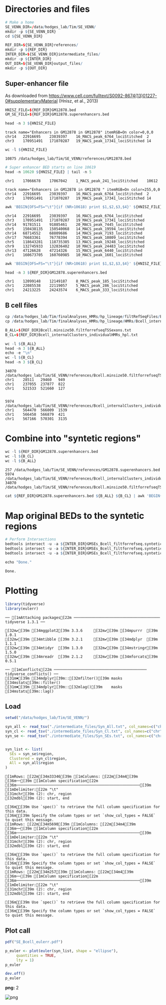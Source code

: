 # Directories and files


```R
# Make a home
SE_VENN_DIR=/data/hodges_lab/Tim/SE_VENN/
mkdir -p ${SE_VENN_DIR}
cd ${SE_VENN_DIR}

REF_DIR=${SE_VENN_DIR}references/
mkdir -p ${REF_DIR}
INTER_DIR=${SE_VENN_DIR}intermediate_files/
mkdir -p ${INTER_DIR}
OUT_DIR=${SE_VENN_DIR}output_files/
mkdir -p ${OUT_DIR}
```

## Super-enhancer file

As downloaded from https://www.cell.com/fulltext/S0092-8674(13)01227-0#supplementaryMaterial (Hnisz, et al., 2013)


```R
HNISZ_FILE=${REF_DIR}GM12878.bed
GM_SE_FILE=${REF_DIR}GM12878.superenhancers.bed
```


```R
head -n 3 ${HNISZ_FILE}
```

    track name="Enhancers in GM12878 in GM12878" itemRGB=On color=0,0,0
    chr14	22916695	23039397	16_MACS_peak_6764_lociStitched	2
    chr3	170951491	171070287	19_MACS_peak_17341_lociStitched	14



```R
wc -l ${HNISZ_FILE}
```

    10875 /data/hodges_lab/Tim/SE_VENN/references/GM12878.bed



```R
# Super enhancer BED starts on line 10619
head -n 10620 ${HNISZ_FILE} | tail -n 5
```

    chr1	17066678	17067042	1_MACS_peak_241_lociStitched	10612
    
    track name="Enhancers in GM12878 in GM12878	" itemRGB=On color=255,0,0
    chr14	22916695	23039397	16_MACS_peak_6764_lociStitched	2
    chr3	170951491	171070287	19_MACS_peak_17341_lociStitched	14



```R
awk 'BEGIN{OFS=FS="\t"}{if (NR>10618) print $1,$2,$3,$4}' ${HNISZ_FILE} | head
```

    chr14	22916695	23039397	16_MACS_peak_6764_lociStitched
    chr3	170951491	171070287	19_MACS_peak_17341_lociStitched
    chr14	91781511	91885461	20_MACS_peak_7445_lociStitched
    chr5	150438135	150540068	14_MACS_peak_19594_lociStitched
    chr14	68714552	68809686	14_MACS_peak_7193_lociStitched
    chr17	76683361	76778394	15_MACS_peak_10809_lociStitched
    chr5	118643281	118735385	13_MACS_peak_19248_lociStitched
    chr9	132745933	132836402	10_MACS_peak_24483_lociStitched
    chr13	47126628	47214326	15_MACS_peak_6440_lociStitched
    chr1	160673705	160760985	10_MACS_peak_1601_lociStitched



```R
awk 'BEGIN{OFS=FS="\t"}{if (NR>10618) print $1,$2,$3,$4}' ${HNISZ_FILE} | bedtools sort -i - > ${REF_DIR}GM12878.superenhancers.bed

head -n 3 ${REF_DIR}GM12878.superenhancers.bed
```

    chr1	12099148	12149187	8_MACS_peak_185_lociStitched
    chr1	22085538	22119057	5_MACS_peak_286_lociStitched
    chr1	24213225	24243574	6_MACS_peak_333_lociStitched


## B cell files


```R
cp /data/hodges_lab/Tim/finalAnalyses_HMRs/hp_lineage/filtRefSeqFiles/Bcell.minsize50.filtforrefseqTSSexons.txt ${REF_DIR}
cp /data/hodges_lab/Tim/finalAnalyses_HMRs/hp_lineage/HMRs/Bcell_internalClusters_individualHMRs_hpl.txt ${REF_DIR}
```


```R
B_ALL=${REF_DIR}Bcell.minsize50.filtforrefseqTSSexons.txt 
B_CL=${REF_DIR}Bcell_internalClusters_individualHMRs_hpl.txt

wc -l ${B_ALL}
head -n 3 ${B_ALL}
echo -e "\n"
wc -l ${B_CL}
head -n 3 ${B_CL}
```

    34070 /data/hodges_lab/Tim/SE_VENN/references/Bcell.minsize50.filtforrefseqTSSexons.txt
    chr1	28511	29460	949
    chr1	237055	237877	822
    chr1	521533	521660	127
    
    
    5974 /data/hodges_lab/Tim/SE_VENN/references/Bcell_internalClusters_individualHMRs_hpl.txt
    chr1	564470	566009	1539
    chr1	566458	566879	421
    chr1	567166	570301	3135


# Combine into "syntetic regions"


```R
wc -l ${REF_DIR}GM12878.superenhancers.bed
wc -l ${B_CL}
wc -l ${B_ALL}
```

    257 /data/hodges_lab/Tim/SE_VENN/references/GM12878.superenhancers.bed
    5974 /data/hodges_lab/Tim/SE_VENN/references/Bcell_internalClusters_individualHMRs_hpl.txt
    34070 /data/hodges_lab/Tim/SE_VENN/references/Bcell.minsize50.filtforrefseqTSSexons.txt



```R
cat ${REF_DIR}GM12878.superenhancers.bed ${B_ALL} ${B_CL} | awk 'BEGIN{OFS=FS="\t"}{print $1,$2,$3}' - | bedtools sort -i - | bedtools merge -i - | awk 'BEGIN{OFS=FS="\t"}{print $1,$2,$3,"synReg_"NR}' - > ${INTER_DIR}GMSEs_Bcell_filtforrefseq.synteticRegions.txt

```

# Map original BEDs to the syntetic regions


```R
# Perform Intersections
bedtools intersect -u -a ${INTER_DIR}GMSEs_Bcell_filtforrefseq.synteticRegions.txt -b ${REF_DIR}GM12878.superenhancers.bed > ${INTER_DIR}Syn_SEs.txt 
bedtools intersect -u -a ${INTER_DIR}GMSEs_Bcell_filtforrefseq.synteticRegions.txt -b ${B_CL} > ${INTER_DIR}Syn_Cl.txt 
bedtools intersect -u -a ${INTER_DIR}GMSEs_Bcell_filtforrefseq.synteticRegions.txt -b ${B_ALL} > ${INTER_DIR}Syn_All.txt 

echo "Done."
```

    Done.


# Plotting


```R
library(tidyverse)
library(eulerr)
```

    ── [1mAttaching packages[22m ─────────────────────────────────────── tidyverse 1.3.1 ──
    
    [32m✔[39m [34mggplot2[39m 3.3.6     [32m✔[39m [34mpurrr  [39m 1.0.1
    [32m✔[39m [34mtibble [39m 3.2.1     [32m✔[39m [34mdplyr  [39m 1.1.1
    [32m✔[39m [34mtidyr  [39m 1.3.0     [32m✔[39m [34mstringr[39m 1.5.0
    [32m✔[39m [34mreadr  [39m 2.1.2     [32m✔[39m [34mforcats[39m 0.5.1
    
    ── [1mConflicts[22m ────────────────────────────────────────── tidyverse_conflicts() ──
    [31m✖[39m [34mdplyr[39m::[32mfilter()[39m masks [34mstats[39m::filter()
    [31m✖[39m [34mdplyr[39m::[32mlag()[39m    masks [34mstats[39m::lag()
    


## Load 


```R
setwd("/data/hodges_lab/Tim/SE_VENN/")

syn_all <- read_tsv("./intermediate_files/Syn_All.txt", col_names=c("chr","start","end","region")) 
syn_cl <- read_tsv("./intermediate_files/Syn_Cl.txt", col_names=c("chr","start","end","region")) 
syn_se <- read_tsv("./intermediate_files/Syn_SEs.txt", col_names=c("chr","start","end","region")) 


syn_list <- list(
  SEs = syn_se$region,
  Clustered = syn_cl$region,
  All = syn_all$region
)
```

    [1mRows: [22m[34m33346[39m [1mColumns: [22m[34m4[39m
    [36m──[39m [1mColumn specification[22m [36m────────────────────────────────────────────────────────[39m
    [1mDelimiter:[22m "\t"
    [31mchr[39m (2): chr, region
    [32mdbl[39m (2): start, end
    
    [36mℹ[39m Use `spec()` to retrieve the full column specification for this data.
    [36mℹ[39m Specify the column types or set `show_col_types = FALSE` to quiet this message.
    [1mRows: [22m[34m5690[39m [1mColumns: [22m[34m4[39m
    [36m──[39m [1mColumn specification[22m [36m────────────────────────────────────────────────────────[39m
    [1mDelimiter:[22m "\t"
    [31mchr[39m (2): chr, region
    [32mdbl[39m (2): start, end
    
    [36mℹ[39m Use `spec()` to retrieve the full column specification for this data.
    [36mℹ[39m Specify the column types or set `show_col_types = FALSE` to quiet this message.
    [1mRows: [22m[34m257[39m [1mColumns: [22m[34m4[39m
    [36m──[39m [1mColumn specification[22m [36m────────────────────────────────────────────────────────[39m
    [1mDelimiter:[22m "\t"
    [31mchr[39m (2): chr, region
    [32mdbl[39m (2): start, end
    
    [36mℹ[39m Use `spec()` to retrieve the full column specification for this data.
    [36mℹ[39m Specify the column types or set `show_col_types = FALSE` to quiet this message.


## Plot call 


```R
pdf("SE_Bcell_eulerr.pdf")

p_euler <- plot(euler(syn_list, shape = "ellipse"), 
     quantities = TRUE,
     lty = 1)
p_euler

dev.off()
p_euler
```


<strong>png:</strong> 2



![png](output_22_1.png)



```R

```


```R

```


```R

```


```R

```


```R

```


```R

```


```R

```
